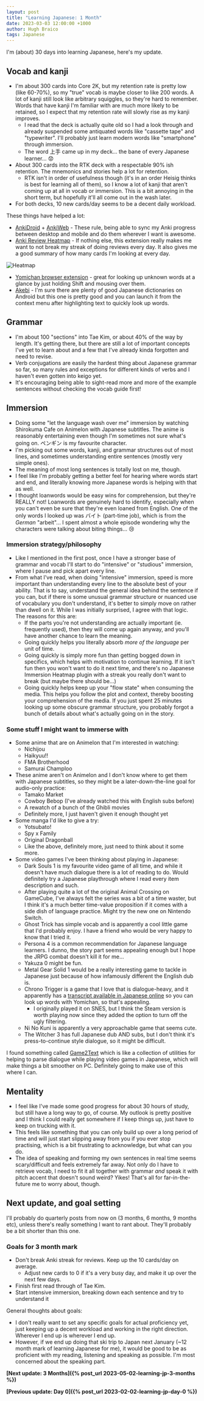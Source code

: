 ```yaml
---
layout: post
title: "Learning Japanese: 1 Month"
date: 2023-03-03 12:00:00 +1000
author: Hugh Braico
tags: Japanese
---
```


I'm (about) 30 days into learning Japanese, here's my update.

## Vocab and kanji

* I'm about 300 cards into Core 2K, but my retention rate is pretty low
  (like 60-70%), so my "true" vocab is maybe closer to like 200 words. A lot of
  kanji still look like arbitrary squiggles, so they're hard to remember. Words
  that have kanji I'm familiar with are much more likely to be retained, so I
  expect that my retention rate will slowly rise as my kanji improves.
  * I read that the deck is actually quite old so I had a look through and
    already suspended some antiquated words like "cassette tape"
    and "typewriter". I'll probably just learn modern words like "smartphone"
    through immersion.
  * The word 上手 came up in my deck... the bane of every Japanese learner... 😟
* About 300 cards into the RTK deck with a respectable 90% ish retention. The
  mnemonics and stories help a lot for retention.
  * RTK isn't in order of usefulness though (it's in an order Heisig thinks is
    best for learning all of them), so I know a lot of kanji that aren't coming
    up at all in vocab or immersion. This is a bit annoying in the short term,
    but hopefully it'll all come out in the wash later.
* For both decks, 10 new cards/day seems to be a decent daily workload.

These things have helped a lot:

* [AnkiDroid](https://play.google.com/store/apps/details?id=com.ichi2.anki) +
  [AnkiWeb](https://ankiweb.net) - These rule, being able to sync my Anki
  progress between desktop and mobile and do them wherever I want is awesome.
* [Anki Review Heatmap](https://ankiweb.net/shared/info/1771074083) - If nothing
  else, this extension really makes me want to not break my streak of doing
  reviews every day. It also gives me a good summary of how many cards I'm
  looking at every day.
  
![Heatmap](images/anki_streak_day30.png)

* [Yomichan browser extension](https://addons.mozilla.org/en-US/firefox/addon/yomichan/) - 
  great for looking up unknown words at a glance by just holding Shift and
  mousing over them.
* [Akebi](https://play.google.com/store/apps/details?id=com.craxic.akebifree) -
  I'm sure there are plenty of good Japanese dictionaries on Android but this
  one is pretty good and you can launch it from the context menu after
  highlighting text to quickly look up words.

## Grammar

* I'm about 100 "sections" into Tae Kim, or about 40% of the way by length. It's
  getting there, but there are still a lot of important concepts I've yet to
  learn about and a few that I've already kinda forgotten and need to revise.
* Verb conjugations are easily the hardest thing about Japanese grammar so far,
  so many rules and exceptions for different kinds of verbs and I haven't even
  gotten into keigo yet.
* It's encouraging being able to sight-read more and more of the example
  sentences without checking the vocab guide first!

## Immersion

* Doing some "let the language wash over me" immersion by watching Shirokuma
  Cafe on Animelon with Japanese subtitles. The anime is reasonably
  entertaining even though I'm sometimes not sure what's going on. ペンギン is my
  favourite character.
* I'm picking out some words, kanji, and grammar structures out of most lines,
  and sometimes understanding entire sentences (mostly very simple ones).
* The meaning of most long sentences is totally lost on me, though.
* I feel like I'm probably getting a better feel for hearing where words start
  and end, and literally knowing more Japanese words is helping with that as
  well.
* I thought loanwords would be easy wins for comprehension, but they're REALLY
  not! Loanwords are genuinely hard to identify, especially when you can't even
  be sure that they're even loaned from English. One of the only words I looked
  up was バイト (part-time job), which is from the *German* "arbeit"... I spent
  almost a whole episode wondering why the characters were talking about biting
  things... 😢

### Immersion strategy/philosophy

* Like I mentioned in the first post, once I have a stronger base of grammar and
  vocab I'll start to do "intensive" or "studious" immersion, where I pause and
  pick apart every line.
* From what I've read, when doing "intensive" immersion, speed is more important
  than understanding every line to the absolute best of your ability. That is
  to say, understand the general idea behind the sentence if you can, but if
  there is some unusual grammar structure or nuanced use of vocabulary you
  don't understand, it's better to simply move on rather than dwell on it.
  While I was initially surprised, I agree with that logic. The reasons for
  this are:
  * If the parts you're not understanding are actually important (ie. frequently
    used), then they will come up again anyway, and you'll have another chance
    to learn the meaning.
  * Going quickly helps you literally absorb *more of the language* per unit of
    time.
  * Going quickly is simply more fun than getting bogged down in specifics,
    which helps with motivation to continue learning. If it isn't fun then you
    won't want to do it next time, and there's no Japanese Immersion Heatmap
    plugin with a streak you really don't want to break (but maybe there should
    be...)
  * Going quickly helps keep up your "flow state" when consuming the media. This
    helps you follow the plot and context, thereby boosting your comprehension
    of the media. If you just spent 25 minutes looking up some obscure grammar
    structure, you probably forgot a bunch of details about what's actually
    going on in the story.

### Some stuff I might want to immerse with

* Some anime that are on Animelon that I'm interested in watching:
  * Nichijou
  * Haikyuu!!
  * FMA Brotherhood
  * Samurai Champloo
* These anime aren't on Animelon and I don't know where to get them with
  Japanese subtitles, so they might be a later-down-the-line goal for
  audio-only practice:
  * Tamako Market
  * Cowboy Bebop (I've already watched this with English subs before)
  * A rewatch of a bunch of the Ghibli movies
  * Definitely more, I just haven't given it enough thought yet
* Some manga I'd like to give a try:
  * Yotsubato!
  * Spy x Family
  * Original Dragonball
  * Like the above, definitely more, just need to think about it some more.
* Some video games I've been thinking about playing in Japanese:
  * Dark Souls 1 is my favourite video game of all time, and while it doesn't
    have much dialogue there is a lot of reading to do. Would definitely try a
    Japanese playthrough where I read every item description and such.
  * After playing quite a lot of the original Animal Crossing on GameCube, I've
    always felt the series was a bit of a time waster, but I think it's a much
    better time-value proposition if it comes with a side dish of language
    practice. Might try the new one on Nintendo Switch.
  * Ghost Trick has simple vocab and is apparently a cool little game that I'd
    probably enjoy. I have a friend who would be very happy to know that I
    tried it.
  * Persona 4 is a common recommendation for Japanese language learners. I
    dunno, the story part seems appealing enough but I hope the JRPG combat
    doesn't kill it for me...
  * Yakuza 0 might be fun.
  * Metal Gear Solid 1 would be a really interesting game to tackle in Japanese
    just because of how infamously different the English dub is.
  * Chrono Trigger is a game that I love that is dialogue-heavy, and it
    apparently has a
    [transcript available in Japanese online](https://kwhazit.ucoz.net/trans/ct/index.html)
    so you can look up words with Yomichan, so that's appealing.
    * I originally played it on SNES, but I think the Steam version is worth
      playing now since they added the option to turn off the ugly filtering.
  * Ni No Kuni is apparently a very approachable game that seems cute.
  * The Witcher 3 has full Japanese dub AND subs, but I don't think it's
    press-to-continue style dialogue, so it might be difficult.

I found something called [Game2Text](https://game2text.com/) which is like a
collection of utilities for helping to parse dialogue while playing video games
in Japanese, which will make things a bit smoother on PC. Definitely going to
make use of this where I can.

## Mentality

* I feel like I've made some good progress for about 30 hours of study, but
  still have a long way to go, of course. My outlook is pretty positive and I
  think I could really get somewhere if I keep things up, just have to keep on
  trucking with it. 
* This feels like something that you can only build up over a long period of
  time and will just start slipping away from you if you ever stop practising,
  which is a bit frustrating to acknowledge, but what can you do.
* The idea of speaking and forming my own sentences in real time seems
  scary/difficult and feels extremely far away. Not only do I have to retrieve
  vocab, I need to fit it all together with grammar *and* speak it with pitch
  accent that doesn't sound weird? Yikes! That's all for far-in-the-future me
  to worry about, though.

## Next update, and goal setting

I'll probably do quarterly posts from now on (3 months, 6 months, 9 months etc),
unless there's really something I want to rant about. They'll probably be a bit
shorter than this one.

### Goals for 3 month mark

* Don't break Anki streak for reviews. Keep up the 10 cards/day on average.
  * Adjust new cards to 0 if it's a very busy day, and make it up over the next
    few days.
* Finish first read through of Tae Kim.
* Start intensive immersion, breaking down each sentence and try to understand
  it

General thoughts about goals:

* I don't really want to set any specific goals for actual proficiency yet, just
  keeping up a decent workload and working in the right direction. Wherever I
  end up is wherever I end up.
* However, if we end up doing that ski trip to Japan next January (~12 month
  mark of learning Japanese for me), it would be good to be as proficient with
  my reading, listening and speaking as possible. I'm most concerned about the
  speaking part.

**[Next update: 3 Months]({% post_url 2023-05-02-learning-jp-3-months %})**

**[Previous update: Day 0]({% post_url 2023-02-02-learning-jp-day-0 %})**